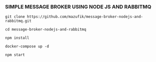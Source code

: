 ### SIMPLE MESSAGE BROKER USING NODE JS AND RABBITMQ

```
git clone https://github.com/mazufik/message-broker-nodejs-and-rabbitmq.git

cd message-broker-nodejs-and-rabbitmq

npm install

docker-compose up -d

npm start
```
